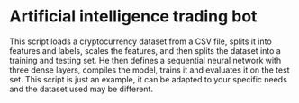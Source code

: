 # Artificial intelligence trading bot

This script loads a cryptocurrency dataset from a CSV file, splits it into features and labels, scales the features, and then splits the dataset into a training and testing set. He then defines a sequential neural network with three dense layers, compiles the model, trains it and evaluates it on the test set. This script is just an example, it can be adapted to your specific needs and the dataset used may be different.
